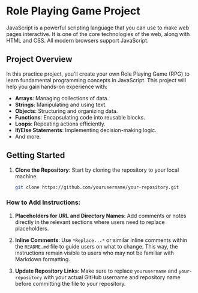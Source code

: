 # Role Playing Game Project

JavaScript is a powerful scripting language that you can use to make web pages interactive. It is one of the core technologies of the web, along with HTML and CSS. All modern browsers support JavaScript.

## Project Overview

In this practice project, you'll create your own Role Playing Game (RPG) to learn fundamental programming concepts in JavaScript. This project will help you gain hands-on experience with:

- **Arrays**: Managing collections of data.
- **Strings**: Manipulating and using text.
- **Objects**: Structuring and organizing data.
- **Functions**: Encapsulating code into reusable blocks.
- **Loops**: Repeating actions efficiently.
- **If/Else Statements**: Implementing decision-making logic.
- And more.

## Getting Started

1. **Clone the Repository**: Start by cloning the repository to your local machine.
   ```bash
   git clone https://github.com/yourusername/your-repository.git


### How to Add Instructions:

1. **Placeholders for URL and Directory Names**: Add comments or notes directly in the relevant sections where users need to replace placeholders.

2. **Inline Comments**: Use `*Replace...*` or similar inline comments within the `README.md` file to guide users on what to change. This way, the instructions remain visible to users who may not be familiar with Markdown formatting.

3. **Update Repository Links**: Make sure to replace `yourusername` and `your-repository` with your actual GitHub username and repository name before committing the file to your repository.
